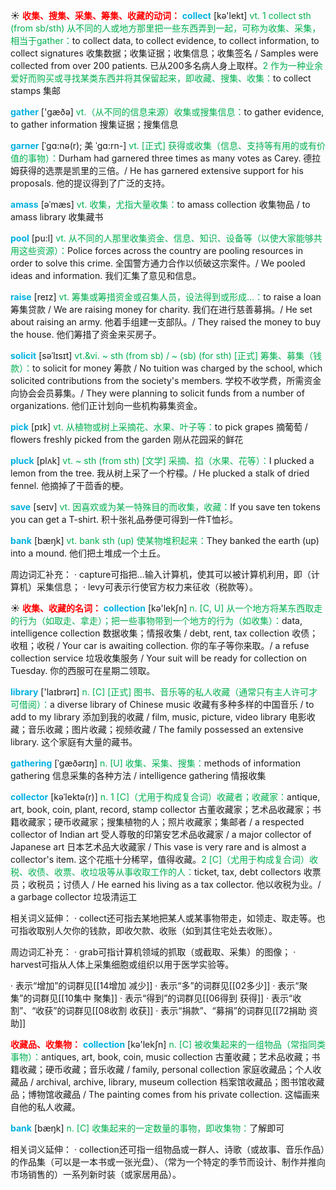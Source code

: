 ☀ <font color="red">**收集、搜集、采集、筹集、收藏的动词：**</font>
<font color="sky blue">**collect**</font> [kə'lekt] 
<font color="#00b050">vt. 1 collect sth (from sb/sth) 从不同的人或地方那里把一些东西弄到一起，可称为收集、采集，相当于gather：</font>to collect data, to collect evidence, to collect information, to collect signatures 收集数据；收集证据；收集信息；收集签名 / Samples were collected from over 200 patients. 已从200多名病人身上取样。<font color="#00b050">2 作为一种业余爱好而购买或寻找某类东西并将其保留起来，即收藏、搜集、收集：</font>to collect stamps 集邮

<font color="sky blue">**gather**</font> ['ɡæðə] 
<font color="#00b050">vt.（从不同的信息来源）收集或搜集信息：</font>to gather evidence, to gather information 搜集证据；搜集信息
           
<font color="sky blue">**garner**</font> [ˈgɑ:nə(r); 美 ˈgɑ:rn-]
<font color="#00b050">vt. [正式] 获得或收集（信息、支持等有用的或有价值的事物）：</font>Durham had garnered three times as many votes as Carey. 德拉姆获得的选票是凯里的三倍。/ He has garnered extensive support for his proposals. 他的提议得到了广泛的支持。
           
<font color="sky blue">**amass**</font> [əˈmæs]
<font color="#00b050">vt. 收集，尤指大量收集：</font>to amass collection 收集物品 / to amass library 收集藏书

<font color="sky blue">**pool**</font> [pu:l] 
<font color="#00b050">vt. 从不同的人那里收集资金、信息、知识、设备等（以使大家能够共用这些资源）：</font>Police forces across the country are pooling resources in order to solve this crime. 全国警方通力合作以侦破这宗案件。/ We pooled ideas and information. 我们汇集了意见和信息。

<font color="sky blue">**raise**</font> [reɪz] 
<font color="#00b050">vt. 筹集或筹措资金或召集人员，设法得到或形成…：</font>to raise a loan 筹集贷款 / We are raising money for charity. 我们在进行慈善募捐。/ He set about raising an army. 他着手组建一支部队。/ They raised the money to buy the house. 他们筹措了资金来买房子。
           
<font color="sky blue">**solicit**</font> [səˈlɪsɪt]
<font color="#00b050">vt.&vi. ~ sth (from sb) / ~ (sb) (for sth) [正式] 筹集、募集（钱款）：</font>to solicit for money 筹款 / No tuition was charged by the school, which solicited contributions from the society's members. 学校不收学费，所需资金向协会会员募集。/ They were planning to solicit funds from a number of organizations. 他们正计划向一些机构募集资金。

<font color="sky blue">**pick**</font> [pɪk] 
<font color="#00b050">vt. 从植物或树上采摘花、水果、叶子等：</font>to pick grapes 摘葡萄 / flowers freshly picked from the garden 刚从花园采的鲜花
           
<font color="sky blue">**pluck**</font> [plʌk]
<font color="#00b050">vt. ~ sth (from sth) [文学] 采摘、掐（水果、花等）：</font>I plucked a lemon from the tree. 我从树上采了一个柠檬。/ He plucked a stalk of dried fennel. 他摘掉了干茴香的梗。

<font color="sky blue">**save**</font> [seɪv] 
<font color="#00b050">vt. 因喜欢或为某一特殊目的而收集，收藏：</font>If you save ten tokens you can get a T-shirt. 积十张礼品券便可得到一件T恤衫。

<font color="sky blue">**bank**</font> [bæŋk] 
<font color="#00b050">vt. bank sth (up) 使某物堆积起来：</font>They banked the earth (up) into a mound. 他们把土堆成一个土丘。

周边词汇补充：
· capture可指把…输入计算机，使其可以被计算机利用，即（计算机）采集信息；
· levy可表示行使官方权力来征收（税款等）。
           
☀ <font color="red">**收集、收藏的名词：**</font>
<font color="sky blue">**collection**</font> [kə'lekʃn] 
<font color="#00b050">n. [C, U] 从一个地方将某东西取走的行为（如取走、拿走）；把一些事物带到一个地方的行为（如收集）：</font>data, intelligence collection 数据收集；情报收集 / debt, rent, tax collection 收债；收租；收税 / Your car is awaiting collection. 你的车子等你来取。/ a refuse collection service 垃圾收集服务 / Your suit will be ready for collection on Tuesday. 你的西服可在星期二领取。

<font color="sky blue">**library**</font> ['laɪbrərɪ] 
<font color="#00b050">n. [C] [正式] 图书、音乐等的私人收藏（通常只有主人许可才可借阅）：</font>a diverse library of Chinese music 收藏有多种多样的中国音乐 / to add to my library 添加到我的收藏 / film, music, picture, video library 电影收藏；音乐收藏；图片收藏；视频收藏 / The family possessed an extensive library. 这个家庭有大量的藏书。
           
<font color="sky blue">**gathering**</font> [ˈgæðərɪŋ]
<font color="#00b050">n. [U] 收集、采集、搜集：</font>methods of information gathering 信息采集的各种方法 / intelligence gathering 情报收集
            
<font color="sky blue">**collector**</font> [kəˈlektə(r)]
<font color="#00b050">n. 1 [C]（尤用于构成复合词）收藏者；收藏家：</font>antique, art, book, coin, plant, record, stamp collector 古董收藏家；艺术品收藏家；书籍收藏家；硬币收藏家；搜集植物的人；照片收藏家；集邮者 / a respected collector of Indian art 受人尊敬的印第安艺术品收藏家 / a major collector of Japanese art 日本艺术品大收藏家 / This vase is very rare and is almost a collector's item. 这个花瓶十分稀罕，值得收藏。<font color="#00b050">2 [C]（尤用于构成复合词）收税、收债、收票、收垃圾等从事收取工作的人：</font>ticket, tax, debt collectors 收票员；收税员；讨债人 / He earned his living as a tax collector. 他以收税为业。/ a garbage collector 垃圾清运工

相关词义延伸：
· collect还可指去某地把某人或某事物带走，如领走、取走等。也可指收取别人欠你的钱款，即收欠款、收账（如到其住宅处去收账）。

周边词汇补充：
· grab可指计算机领域的抓取（或截取、采集）的图像；
· harvest可指从人体上采集细胞或组织以用于医学实验等。

· 表示“增加”的词群见[[14增加 减少]]
· 表示“多”的词群见[[02多少]]
· 表示“聚集”的词群见[[10集中 聚集]]
· 表示“得到”的词群见[[06得到 获得]]
· 表示“收割”、“收获”的词群见[[08收割 收获]]
· 表示“捐款”、“募捐”的词群见[[72捐助 资助]]

<font color="red">**收藏品、收集物：**</font>
<font color="sky blue">**collection**</font> [kə'lekʃn] 
<font color="#00b050">n. [C] 被收集起来的一组物品（常指同类事物）：</font>antiques, art, book, coin, music collection 古董收藏；艺术品收藏；书籍收藏；硬币收藏；音乐收藏 / family, personal collection 家庭收藏品；个人收藏品 / archival, archive, library, museum collection 档案馆收藏品；图书馆收藏品；博物馆收藏品 / The painting comes from his private collection. 这幅画来自他的私人收藏。

<font color="sky blue">**bank**</font> [bæŋk] 
<font color="#00b050">n. [C] 收集起来的一定数量的事物，即收集物：</font>了解即可

相关词义延伸：
· collection还可指一组物品或一群人、诗歌（或故事、音乐作品）的作品集（可以是一本书或一张光盘）、（常为一个特定的季节而设计、制作并推向市场销售的）一系列新时装（或家居用品）。


